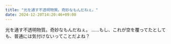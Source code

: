 ```yaml
---
title: "光を通す不透明物質。奇妙なもんだねぇ。"
date: 2024-12-20T14:20:46+09:00
---
```

光を通す不透明物質。奇妙なもんだねぇ。
……もし、これが空を覆ってたとしても、普通には気付けないってことだよね？
